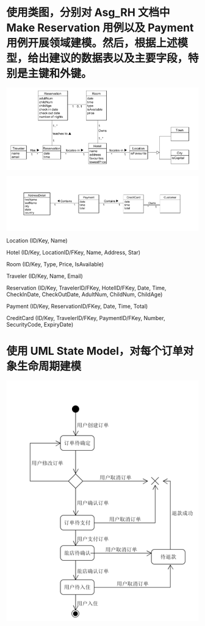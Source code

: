 # 使用类图，分别对 Asg_RH 文档中 Make Reservation 用例以及 Payment 用例开展领域建模。然后，根据上述模型，给出建议的数据表以及主要字段，特别是主键和外键。
![](https://github.com/gongwj7/software-analysis-design/blob/master/hw6-1.png?raw=true)

![](https://github.com/gongwj7/software-analysis-design/blob/master/hw6-2.png?raw=true)

Location (ID/Key, Name)

Hotel (ID/Key, LocationID/FKey, Name, Address, Star)

Room (ID/Key, Type, Price, IsAvailable)

Traveler (ID/Key, Name, Email)

Reservation (ID/Key, TravelerID/FKey, HotelID/FKey, Date, Time, CheckInDate, CheckOutDate, AdultNum, ChildNum, ChildAge)

Payment (ID/Key, ReservationID/FKey, Date, Time, Total)

CreditCard (ID/Key, TravelerID/FKey, PaymentID/FKey, Number, SecurityCode, ExpiryDate)
# 使用 UML State Model，对每个订单对象生命周期建模
![](https://github.com/gongwj7/software-analysis-design/blob/master/hw6-3.png?raw=true)
